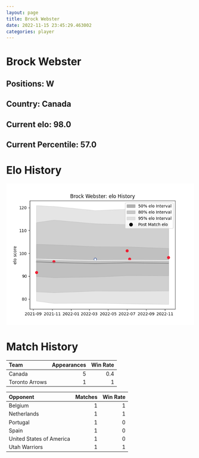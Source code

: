 ```yaml
---  
layout: page  
title: Brock Webster  
date: 2022-11-15 23:45:29.463002  
categories: player  
---
```

# Brock Webster

## Positions: W

## Country: Canada

## Current elo: 98.0

## Current Percentile: 57.0

# Elo History


![elo history](history_BrockWebster.png)
# Match History


| Team           |   Appearances |   Win Rate |
|:---------------|--------------:|-----------:|
| Canada         |             5 |        0.4 |
| Toronto Arrows |             1 |        1   |

| Opponent                 |   Matches |   Win Rate |
|:-------------------------|----------:|-----------:|
| Belgium                  |         1 |          1 |
| Netherlands              |         1 |          1 |
| Portugal                 |         1 |          0 |
| Spain                    |         1 |          0 |
| United States of America |         1 |          0 |
| Utah Warriors            |         1 |          1 |